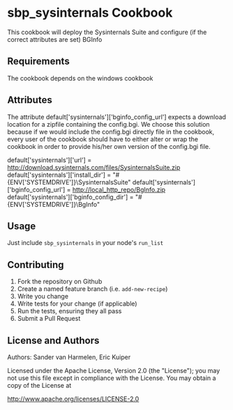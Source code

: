 # sbp_sysinternals Cookbook

This cookbook will deploy the Sysinternals Suite and configure (if the correct attributes are set) BGInfo

## Requirements

The cookbook depends on the windows cookbook

## Attributes

The attribute default['sysinternals']['bginfo_config_url'] expects a download location for a zipfile containing the config.bgi. We choose this solution because
if we would include the config.bgi directly file in the cookbook, every user of the cookbook should have to either alter or wrap the cookbook in order to provide
his/her own version of the config.bgi file.

default['sysinternals']['url']               = <http://download.sysinternals.com/files/SysinternalsSuite.zip>
default['sysinternals']['install_dir']       = "#{ENV['SYSTEMDRIVE']}\\SysinternalsSuite"
default['sysinternals']['bginfo_config_url'] = <http://local_http_repo/BgInfo.zip>
default['sysinternals']['bginfo_config_dir'] = "#{ENV['SYSTEMDRIVE']}\\BgInfo"

## Usage

Just include `sbp_sysinternals` in your node's `run_list`

## Contributing

  1. Fork the repository on Github
  1. Create a named feature branch (i.e. `add-new-recipe`)
  1. Write you change
  1. Write tests for your change (if applicable)
  1. Run the tests, ensuring they all pass
  1. Submit a Pull Request

## License and Authors

Authors: Sander van Harmelen, Eric Kuiper

Licensed under the Apache License, Version 2.0 (the "License"); you may not use this file except in compliance with the License. You may obtain a copy of the License at

<http://www.apache.org/licenses/LICENSE-2.0>
